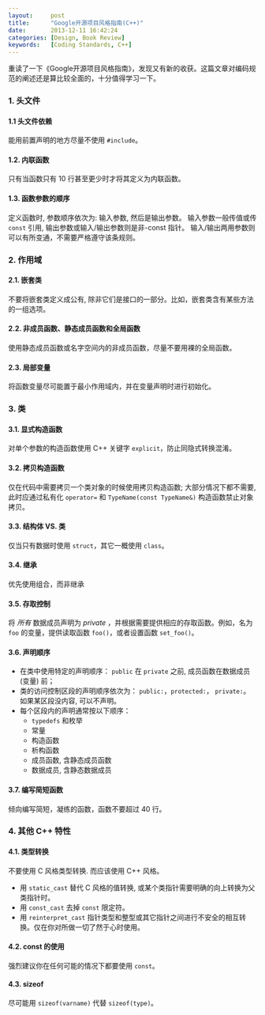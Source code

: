 ```yaml
---
layout:     post
title:      "Google开源项目风格指南(C++)"
date:       2013-12-11 16:42:24
categories: [Design, Book Review]
keywords:   [Coding Standards, C++]
---
```


重读了一下《Google开源项目风格指南》，发现又有新的收获。这篇文章对编码规范的阐述还是算比较全面的，十分值得学习一下。
<!--more-->

### 1. 头文件

#### 1.1 头文件依赖

能用前置声明的地方尽量不使用 `#include`。

#### 1.2. 内联函数

只有当函数只有 10 行甚至更少时才将其定义为内联函数。

#### 1.3. 函数参数的顺序

定义函数时, 参数顺序依次为: 输入参数, 然后是输出参数。
输入参数一般传值或传 `const` 引用, 输出参数或输入/输出参数则是非-const 指针。
输入/输出两用参数则可以有所变通，不需要严格遵守该条规则。

### 2. 作用域

#### 2.1. 嵌套类

不要将嵌套类定义成公有, 除非它们是接口的一部分。比如，嵌套类含有某些方法的一组选项。

#### 2.2. 非成员函数、静态成员函数和全局函数

使用静态成员函数或名字空间内的非成员函数，尽量不要用裸的全局函数。

#### 2.3. 局部变量

将函数变量尽可能置于最小作用域内，并在变量声明时进行初始化。

### 3. 类

#### 3.1. 显式构造函数

对单个参数的构造函数使用 C++ 关键字 `explicit`，防止同隐式转换混淆。

#### 3.2. 拷贝构造函数

仅在代码中需要拷贝一个类对象的时候使用拷贝构造函数; 大部分情况下都不需要, 此时应通过私有化 `operator=` 和 `TypeName(const TypeName&)` 构造函数禁止对象拷贝。

#### 3.3. 结构体 VS. 类

仅当只有数据时使用 `struct`，其它一概使用 `class`。

#### 3.4. 继承

优先使用组合，而非继承

#### 3.5. 存取控制

将 *所有* 数据成员声明为 _private_ ，并根据需要提供相应的存取函数。例如，名为 `foo` 的变量，提供读取函数 `foo()`，或者设置函数 `set_foo()`。

#### 3.6. 声明顺序

- 在类中使用特定的声明顺序： `public` 在 `private` 之前, 成员函数在数据成员 (变量) 前；
- 类的访问控制区段的声明顺序依次为： `public:`，`protected:`， `private:`。 如果某区段没内容, 可以不声明。
- 每个区段内的声明通常按以下顺序：
	+ `typedefs` 和枚举
	+ 常量
	+ 构造函数
	+ 析构函数
	+ 成员函数, 含静态成员函数
	+ 数据成员, 含静态数据成员

#### 3.7. 编写简短函数

倾向编写简短，凝练的函数，函数不要超过 40 行。

### 4. 其他 C++ 特性

#### 4.1. 类型转换

不要使用 C 风格类型转换. 而应该使用 C++ 风格。

- 用 `static_cast` 替代 C 风格的值转换, 或某个类指针需要明确的向上转换为父类指针时。
- 用 `const_cast` 去掉 `const` 限定符。
- 用 `reinterpret_cast` 指针类型和整型或其它指针之间进行不安全的相互转换。仅在你对所做一切了然于心时使用。

#### 4.2. const 的使用

强烈建议你在任何可能的情况下都要使用 `const`。

#### 4.3. sizeof

尽可能用 `sizeof(varname)` 代替 `sizeof(type)`。
